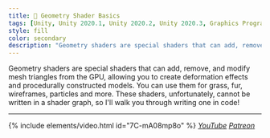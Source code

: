 ```yaml
---
title: 🛑 Geometry Shader Basics
tags: [Unity, Unity 2020.1, Unity 2020.2, Unity 2020.3, Graphics Programming, URP, HLSL, Shader, Basics, Geometry Shader, Video]
style: fill
color: secondary 
description: "Geometry shaders are special shaders that can add, remove, and modify mesh triangles from the GPU."
---
```


Geometry shaders are special shaders that can add, remove, and modify mesh triangles from the GPU, allowing you to create deformation effects and procedurally constructed models. You can use them for grass, fur, wireframes, particles and more. These shaders, unfortunately, cannot be written in a shader graph, so I'll walk you through writing one in code!

***

{% include elements/video.html id="7C-mA08mp8o" %}
*[YouTube](https://youtu.be/7C-mA08mp8o) [Patreon](https://www.patreon.com/posts/files-vertex-46652594)* 